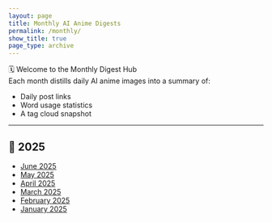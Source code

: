 ```yaml
---
layout: page
title: Monthly AI Anime Digests
permalink: /monthly/
show_title: true
page_type: archive
---
```


🗓️ Welcome to the Monthly Digest Hub  
Each month distills daily AI anime images into a summary of:
- Daily post links
- Word usage statistics
- A tag cloud snapshot

---

## 📆 2025
- [June 2025](/monthly/2025-06.md)
- [May 2025](/monthly/2025-05.md)
- [April 2025](/monthly/2025-04.md)
- [March 2025](/monthly/2025-03.md)
- [February 2025](/monthly/2025-02.md)
- [January 2025](/monthly/2025-01.md)
